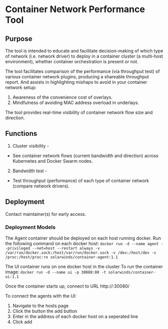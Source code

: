 # Container Network Performance Tool

## Purpose
The tool is intended to educate and facilitate decision-making of which type of network (i.e. network driver) to deploy in a container cluster (a multi-host environment), whether container orchestration is present or not. 

The tool facilitates comparison of the performance (via throughput test) of various container network plugins, producing a shareable throughput report. And assists in highlighting mishaps to avoid in your container network setup:
 1. Awareness of the convenience cost of overlays.
 2. Mindfulness of avoiding MAC address overload in underlays.

The tool provides real-time visibility of container network flow size and direction.

## Functions
1. Cluster visibility -
  * See container network flows (current bandwidth and direction) across Kubernetes and Docker Swarm nodes.
2. Bandwidth test -
  * Test throughput (performance) of each type of container network (compare network drivers).

## Deployment
Contact maintainer(s) for early access.

### Deployment Models

The Agent container should be deployed on each host running docker.   Run the following command on each docker host:
`docker run -d --name agent --privileged --net=host --restart always -v /var/run/docker.sock:/host/var/run/docker.sock -v /dev:/host/dev -v /proc:/host/proc:ro solarwinds/container-agent:1.1`

The UI container runs on one docker host in the cluster
To run the container image:
`docker run -d --name ui -p 30080:80 -t solarwinds/container-ui:1.1`

Once the container starts up, connect to URL http://<ip-of-ui-host>:30080/ 

To connect the agents with the UI:

1. Navigate to the hosts page
2. Click the button the add button
3. Enter in the address of each docker host on a seperated line
4. Click add
